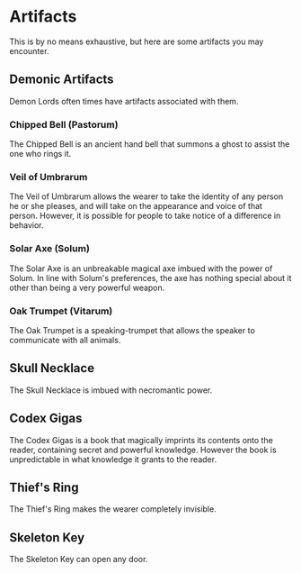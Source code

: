 Artifacts
=========
This is by no means exhaustive, but here are some artifacts you may encounter.

Demonic Artifacts
-----------------
Demon Lords often times have artifacts associated with them.

### Chipped Bell (Pastorum)

The Chipped Bell is an ancient hand bell that summons a ghost to assist the one who rings it.

### Veil of Umbrarum

The Veil of Umbrarum allows the wearer to take the identity of any person he or she pleases, and will take on the appearance and voice of that person. However, it is possible for people to take notice of a difference in behavior.

### Solar Axe (Solum)

The Solar Axe is an unbreakable magical axe imbued with the power of Solum. In line with Solum's preferences, the axe has nothing special about it other than being a very powerful weapon.

### Oak Trumpet (Vitarum)

The Oak Trumpet is a speaking-trumpet that allows the speaker to communicate with all animals.

Skull Necklace
--------------
The Skull Necklace is imbued with necromantic power.

Codex Gigas
-----------
The Codex Gigas is a book that magically imprints its contents onto the reader, containing secret and powerful knowledge. However the book is unpredictable in what knowledge it grants to the reader.

Thief's Ring
------------
The Thief's Ring makes the wearer completely invisible.

Skeleton Key
------------
The Skeleton Key can open any door.



